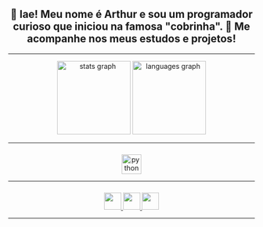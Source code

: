 <h2 align="center">👋 Iae! Meu nome é Arthur e sou um programador curioso que iniciou na famosa "cobrinha". 🚀  
Me acompanhe nos meus estudos e projetos!</h2>

---

<div align="center">
  <img src="https://github-readme-stats.vercel.app/api?username=Calori17&show_icons=true&theme=dracula&locale=pt-br" height="150" alt="stats graph" />
  <img src="https://github-readme-stats.vercel.app/api/top-langs?username=Calori17&layout=compact&theme=dracula&locale=pt-br" height="150" alt="languages graph" />
</div>

---

### 
<div align="center">
  <img src="https://cdn.jsdelivr.net/gh/devicons/devicon/icons/python/python-original.svg" height="40" alt="python logo" />
</div>

---

### 
<div align="center">
  <a href="https://www.twitch.tv/SEU_USER" target="_blank">
    <img src="https://img.shields.io/static/v1?message=Twitch&logo=twitch&label=&color=9146FF&logoColor=white&labelColor=&style=for-the-badge" height="35" />
  </a>
  <a href="mailto:seuemail@gmail.com" target="_blank">
    <img src="https://img.shields.io/static/v1?message=Gmail&logo=gmail&label=&color=D14836&logoColor=white&labelColor=&style=for-the-badge" height="35" />
  </a>
  <a href="https://www.linkedin.com/in/SEU-LINKEDIN" target="_blank">
    <img src="https://img.shields.io/static/v1?message=LinkedIn&logo=linkedin&label=&color=0077B5&logoColor=white&labelColor=&style=for-the-badge" height="35" />
  </a>
</div>

---
